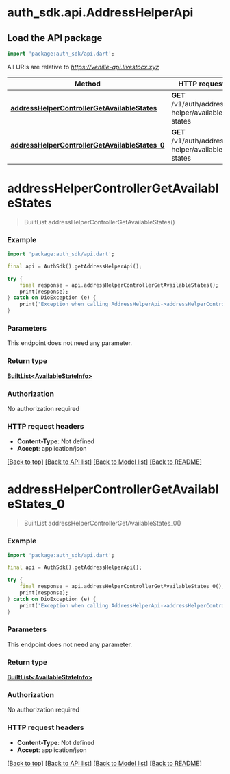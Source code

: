 # auth_sdk.api.AddressHelperApi

## Load the API package
```dart
import 'package:auth_sdk/api.dart';
```

All URIs are relative to *https://venille-api.livestocx.xyz*

Method | HTTP request | Description
------------- | ------------- | -------------
[**addressHelperControllerGetAvailableStates**](AddressHelperApi.md#addresshelpercontrollergetavailablestates) | **GET** /v1/auth/address-helper/available-states | 
[**addressHelperControllerGetAvailableStates_0**](AddressHelperApi.md#addresshelpercontrollergetavailablestates_0) | **GET** /v1/auth/address-helper/available-states | 


# **addressHelperControllerGetAvailableStates**
> BuiltList<AvailableStateInfo> addressHelperControllerGetAvailableStates()



### Example
```dart
import 'package:auth_sdk/api.dart';

final api = AuthSdk().getAddressHelperApi();

try {
    final response = api.addressHelperControllerGetAvailableStates();
    print(response);
} catch on DioException (e) {
    print('Exception when calling AddressHelperApi->addressHelperControllerGetAvailableStates: $e\n');
}
```

### Parameters
This endpoint does not need any parameter.

### Return type

[**BuiltList&lt;AvailableStateInfo&gt;**](AvailableStateInfo.md)

### Authorization

No authorization required

### HTTP request headers

 - **Content-Type**: Not defined
 - **Accept**: application/json

[[Back to top]](#) [[Back to API list]](../README.md#documentation-for-api-endpoints) [[Back to Model list]](../README.md#documentation-for-models) [[Back to README]](../README.md)

# **addressHelperControllerGetAvailableStates_0**
> BuiltList<AvailableStateInfo> addressHelperControllerGetAvailableStates_0()



### Example
```dart
import 'package:auth_sdk/api.dart';

final api = AuthSdk().getAddressHelperApi();

try {
    final response = api.addressHelperControllerGetAvailableStates_0();
    print(response);
} catch on DioException (e) {
    print('Exception when calling AddressHelperApi->addressHelperControllerGetAvailableStates_0: $e\n');
}
```

### Parameters
This endpoint does not need any parameter.

### Return type

[**BuiltList&lt;AvailableStateInfo&gt;**](AvailableStateInfo.md)

### Authorization

No authorization required

### HTTP request headers

 - **Content-Type**: Not defined
 - **Accept**: application/json

[[Back to top]](#) [[Back to API list]](../README.md#documentation-for-api-endpoints) [[Back to Model list]](../README.md#documentation-for-models) [[Back to README]](../README.md)

